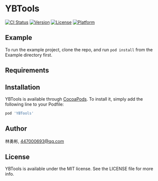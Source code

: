 # YBTools

[![CI Status](https://img.shields.io/travis/林勇彬/YBTools.svg?style=flat)](https://travis-ci.org/林勇彬/YBTools)
[![Version](https://img.shields.io/cocoapods/v/YBTools.svg?style=flat)](https://cocoapods.org/pods/YBTools)
[![License](https://img.shields.io/cocoapods/l/YBTools.svg?style=flat)](https://cocoapods.org/pods/YBTools)
[![Platform](https://img.shields.io/cocoapods/p/YBTools.svg?style=flat)](https://cocoapods.org/pods/YBTools)

## Example

To run the example project, clone the repo, and run `pod install` from the Example directory first.

## Requirements

## Installation

YBTools is available through [CocoaPods](https://cocoapods.org). To install
it, simply add the following line to your Podfile:

```ruby
pod 'YBTools'
```

## Author

林勇彬, 447000693@qq.com

## License

YBTools is available under the MIT license. See the LICENSE file for more info.
